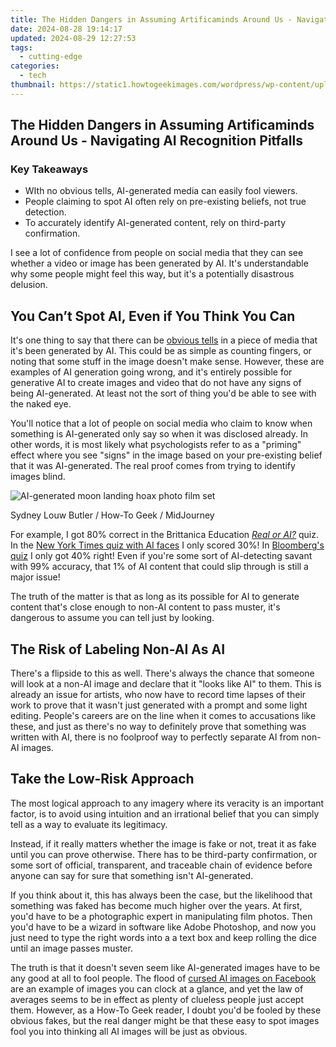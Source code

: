 ```yaml
---
title: The Hidden Dangers in Assuming Artificaminds Around Us - Navigating AI Recognition Pitfalls
date: 2024-08-28 19:14:17
updated: 2024-08-29 12:27:53
tags:
  - cutting-edge
categories:
  - tech
thumbnail: https://static1.howtogeekimages.com/wordpress/wp-content/uploads/2024/07/a-person-with-a-magnifying-glass-with-the-text-ai-and-a-warning-icon.jpg
---
```


## The Hidden Dangers in Assuming Artificaminds Around Us - Navigating AI Recognition Pitfalls

### Key Takeaways

* WIth no obvious tells, AI-generated media can easily fool viewers.
* People claiming to spot AI often rely on pre-existing beliefs, not true detection.
* To accurately identify AI-generated content, rely on third-party confirmation.

 I see a lot of confidence from people on social media that they can see whether a video or image has been generated by AI. It's understandable why some people might feel this way, but it's a potentially disastrous delusion.

##  You Can’t Spot AI, Even if You Think You Can

 It's one thing to say that there can be [obvious tells](https://on-screen-recording.techidaily.com/in-2024-evolutionary-tools-redefining-the-art-of-game-capture-beyond-fbx/) in a piece of media that it's been generated by AI. This could be as simple as counting fingers, or noting that some stuff in the image doesn't make sense. However, these are examples of AI generation going wrong, and it's entirely possible for generative AI to create images and video that do not have any signs of being AI-generated. At least not the sort of thing you'd be able to see with the naked eye.

 You'll notice that a lot of people on social media who claim to know when something is AI-generated only say so when it was disclosed already. In other words, it is most likely what psychologists refer to as a "priming" effect where you see "signs" in the image based on your pre-existing belief that it was AI-generated. The real proof comes from trying to identify images blind.

![AI-generated moon landing hoax photo film set](https://static1.howtogeekimages.com/wordpress/wp-content/uploads/2024/07/moon-landing-hoax-photo-film-set.png) 

Sydney Louw Butler / How-To Geek / MidJourney

 For example, I got 80% correct in the Brittanica Education [_Real or AI?_](https://britannicaeducation.com/blog/quiz-real-or-ai/) quiz. In the [New York Times quiz with AI faces](https://britannicaeducation.com/blog/quiz-real-or-ai/) I only scored 30%! In [Bloomberg's quiz](https://www.bloomberg.com/graphics/2023-opinion-google-ai-images-quiz/) I only got 40% right! Even if you're some sort of AI-detecting savant with 99% accuracy, that 1% of AI content that could slip through is still a major issue!

 The truth of the matter is that as long as its possible for AI to generate content that's close enough to non-AI content to pass muster, it's dangerous to assume you can tell just by looking.

##  The Risk of Labeling Non-AI As AI

 There's a flipside to this as well. There's always the chance that someone will look at a non-AI image and declare that it "looks like AI" to them. This is already an issue for artists, who now have to record time lapses of their work to prove that it wasn't just generated with a prompt and some light editing. People's careers are on the line when it comes to accusations like these, and just as there's no way to definitely prove that something was written with AI, there is no foolproof way to perfectly separate AI from non-AI images.

##  Take the Low-Risk Approach

 The most logical approach to any imagery where its veracity is an important factor, is to avoid using intuition and an irrational belief that you can simply tell as a way to evaluate its legitimacy.

 Instead, if it really matters whether the image is fake or not, treat it as fake until you can prove otherwise. There has to be third-party confirmation, or some sort of official, transparent, and traceable chain of evidence before anyone can say for sure that something isn't AI-generated.

 If you think about it, this has always been the case, but the likelihood that something was faked has become much higher over the years. At first, you'd have to be a photographic expert in manipulating film photos. Then you'd have to be a wizard in software like Adobe Photoshop, and now you just need to type the right words into a a text box and keep rolling the dice until an image passes muster.

 The truth is that it doesn't seven seem like AI-generated images have to be any good at all to fool people. The flood of [cursed AI images on Facebook](https://smart-video-creator.techidaily.com/in-2024-zero-cost-4k-video-conversion-top-10-solutions/) are an example of images you can clock at a glance, and yet the law of averages seems to be in effect as plenty of clueless people just accept them. However, as a How-To Geek reader, I doubt you'd be fooled by these obvious fakes, but the real danger might be that these easy to spot images fool you into thinking all AI images will be just as obvious.

<ins class="adsbygoogle"
     style="display:block"
     data-ad-format="autorelaxed"
     data-ad-client="ca-pub-7571918770474297"
     data-ad-slot="1223367746"></ins>



<ins class="adsbygoogle"
     style="display:block"
     data-ad-client="ca-pub-7571918770474297"
     data-ad-slot="8358498916"
     data-ad-format="auto"
     data-full-width-responsive="true"></ins>
